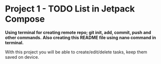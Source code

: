 # Project 1 - TODO List in Jetpack Compose

**Using terminal for creating remote repo; git init, add, commit, push and other commands.**
**Also creating this README file using nano command in terminal.**

With this project you will be able to create/edit/delete tasks, keep them saved on device.
